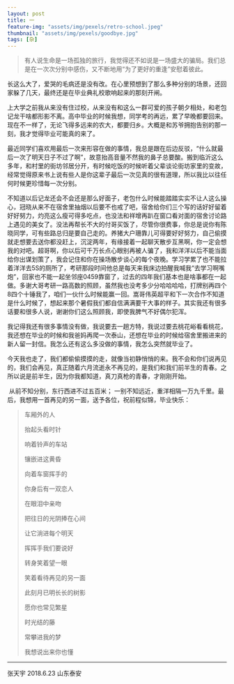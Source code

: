 ```yaml
---
layout: post
title: 一
feature-img: "assets/img/pexels/retro-school.jpeg"
thumbnail: "assets/img/pexels/goodbye.jpg"
tags: [杂]
---
```

>  有人说生命是一场孤独的旅行，我觉得还不如说是一场盛大的骗局。我们总是在一次次分别中感伤，又不断地用“为了更好的重逢”安慰着彼此。

​	长这么大了，爱哭的毛病还是没有改。在心里预想到了那么多种分别的场景，还回家躲了几天，最终还是在毕业典礼校歌响起来的那刻开闸。

​	上大学之前我从来没有住过校，从来没有和这么一群可爱的孩子朝夕相处，和老包记龙干啥都形影不离。高中毕业的时候我想，同学考的再远，累了早晚都要回来。现在不一样了，无论飞得多远来的农大，都要归乡。大概是和苏爷拥抱告别的那一刻，我才觉得毕业可能真的来了。

​	最近同学们喜欢用最后一次来形容在做的事情，我总是跟在后边反驳，“什么就最后一次了明天日子不过了啊”，故意抬高音量不然我的鼻子总要酸。搬到临沂这么多年，和村里的街坊邻居分开，有时候吃饭的时候听着父辈谈论街坊家里的变故，经常觉得原来书上说有些人是你这辈子最后一次见真的很有道理，所以我比以往任何时候更珍惜每一次分别。

​	不知道以后记龙还会不会还是那么好面子，老包什么时候能踏踏实实不让人这么操心，冠晓从来不在宿舍里抽烟以后要不也戒了吧，宿舍给你们三个写的话好好留着好好努力，灼亮这么瘦可得多吃点，也没法和祥增再趴在窗口看对面的宿舍讨论路上遇见的美女了。没法再帮长不大的付哥买饭了，尽管你很费事，你总是说你有陈晓同学，可有些路总归是要自己走的。养猪大户珊靠儿可得要好好努力，自己偷摸就走想要去送你都没赶上，沉淀两年，有缘接着一起聊天散步互黑啊，你一定会想我的对吧。超哥啊，你以后可千万长点心眼别再被人骗了，我和洋洋以后不能当面给你出谋划策了，我会记住和你在操场散步谈心的每个夜晚。学习学累了也不能拉着洋洋去5S的厕所了，考研那段时间他总是每天来我床边拍醒我喊我“去学习啊嘴炮”，回家也不能一起坐邻座0459靠窗了，过去的四年我们基本也是啥事都在一起做。多谢大哥考研一路高数的照顾，虽然我也没考多少分哈哈哈哈，打牌别再四个8四个十锤我了，咱们一伙什么时候能赢一回。嵩哥伟英超平和下一次合作不知道是什么时候了，想起来那个暑假我们都自信满满要干大事的样子。其实我还有很多话要和很多人说，谢谢你们这么照顾我，即使我脾气不好偶尔犯浑。

​	我记得我还有很多事情没有做，我说要去一趟方特，我说过要去桃花峪看看桃花，我还想在毕业的时候和我爸妈再爬一次泰山，还想在毕业的时候给宿舍里搬进来的新人留一封信。我怎么还有这么多没做的事情，我怎么突然就毕业了。

​	今天我也走了，我们都偷偷摸摸的走，就像当初静悄悄的来。我不会和你们说再见的，我们会再见，真正随着六月流逝永不再见的，是我们和我们前半生的青春。之所以说是前半生，因为你我都知道，真刀真枪的青春，才刚刚开始。

​	从前不知分别，东行西进不过五百米； 一别不知远近，重洋相隔一万九千里。最后，我想用一首再见的另一面，送予各位，祝前程似锦，毕业快乐：

> 车厢外的人
>
> 抬起头看时针
>
> 响着铃声的车站
>
> 镶嵌进这黄昏
>
> 向着车窗挥手的
>
> 你身后有一双恋人
>
> 在眼泪中亲吻
>
> 把往日的光阴捧在心间
>
> 让它淌进每个明天
>
> 挥挥手我们要说好
>
> 转身笑着望一眼
>
> 笑着看待再见的另一面
>
> 此刻月已明长长的树影
>
> 愿你也常见繁星
>
> 时光结的藤
>
> 常攀进我的梦
>
> 我想说出来你也懂

----

张天宇  2018.6.23	山东泰安